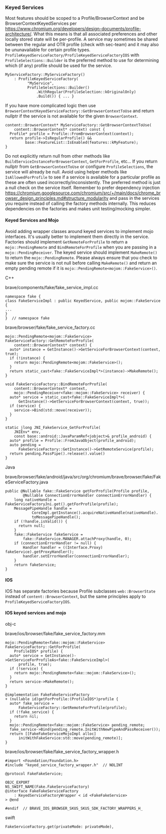 ### Keyed Services

Most features should be scoped to a Profile/BrowserContext and be BrowserContextKeyedServices per https://www.chromium.org/developers/design-documents/profile-architecture/. What this means is that all associated preferences and other locally stored state will be per-profile. A service may sometimes be shared between the regular and OTR profile (check with sec-team) and it may also be ununavailable for certain profile types. `ProfileKeyedServiceFactory/ProfileKeyedServiceFactoryIOS` with `ProfileSelections::Builder` is the preferred method to use for determining which (if any) profile should be used for the service.

```
MyServiceFactory::MyServiceFactory()
    : ProfileKeyedServiceFactory(
          "MyService",
          ProfileSelections::Builder()
              .WithRegular(ProfileSelection::kOriginalOnly)
              .Build()) { ... }
```

If you have more complicated logic then use `BrowserContextKeyedServiceFactory::GetBrowserContextToUse` and return nullptr if the service is not available for the given `BrowserContext`.

```
content::BrowserContext* MyServiceFactory::GetBrowserContextToUse(
    content::BrowserContext* context) const {
  Profile* profile = Profile::FromBrowserContext(context);
  return profile->IsRegularProfile() &&
         base::FeatureList::IsEnabled(features::kMyFeature);
}
```

Do not explicitly return null from other methods like `BuildServiceInstanceForBrowserContext`, `GetForProfile`, etc... If you return nullptr from `GetBrowserContextToUse` or configure `ProfileSelections`, the service will already be null. Avoid using helper methods like `IsAllowedForProfile` to see if a service is available for a particular profile as these are often used incorrectly/inconsistently. The preferred method is just a null check on the service itself. Remember to prefer dependency injection https://chromium.googlesource.com/chromium/src/+/main/docs/chrome_browser_design_principles.md#structure_modularity and pass in the services you require instead of calling the factory methods internally. This reduces dependencies on the factories and makes unit testing/mocking simpler.

#### Keyed Services and Mojo

Avoid adding wrapper classes around keyed services to implement mojo interfaces. It's usually better to implement them directly in the service. Factories should implement `GetRemoteForProfile` to return a `mojo::PendingRemote` and `BindRemoteForProfile` when you are passing in a `mojo::PendingReceiver`. The keyed service should implement `MakeRemote()` to return the `mojo::PendingRemote`. Please always ensure that you check to make sure the service is not null before calling `MakeRemote()` and return an empty pending remote if it is `mojo::PendingRemote<mojom::FakeService>()`.

C++

brave/components/fake/fake_service_impl.cc
```
namespace fake {
class FakeServiceImpl : public KeyedService, public mojom::FakeService {
...
}
}  // namespace fake
```

brave/browser/fake/fake_service_factory.cc
```
mojo::PendingRemote<mojom::FakeService> FakeServiceFactory::GetRemoteForProfile(
    content::BrowserContext* context) {
  auto* instance = GetInstance()->GetServiceForBrowserContext(context, true);
  if (!instance) {
    return mojo::PendingRemote<mojom::FakeService>();
  }
  return static_cast<fake::FakeServiceImpl*>(instance)->MakeRemote();
}

void FakeServiceFactory::BindRemoteForProfile(
    content::BrowserContext* context,
    mojo::PendingReceiver<fake::mojom::FakeService> receiver) {
  auto* service = static_cast<fake::FakeServiceImpl*>(
      GetInstance()->GetServiceForBrowserContext(context, true));
  if (service) {
    service->Bind(std::move(receiver));
  }
}

static jlong JNI_FakeService_GetForProfile(
    JNIEnv* env,
    const base::android::JavaParamRef<jobject>& profile_android) {
  auto* profile = Profile::FromJavaObject(profile_android);
  auto pending =
      FakeServiceFactory::GetInstance()->GetRemoteService(profile);
  return pending.PassPipe().release().value()
}
```

Java

brave/browser/fake/android/java/src/org/chromium/brave/browser/fake/FakeServiceFactory.java
```
public @Nullable fake::FakeService getForProfile(Profile profile,
        @Nullable ConnectionErrorHandler connectionErrorHandler) {
    long nativeHandle = FakeServiceFactoryJni.get().getForProfile(profile);
    MessagePipeHandle handle =
            CoreImpl.getInstance().acquireNativeHandle(nativeHandle).
            toMessagePipeHandle();
    if (!handle.isValid()) {
      return null;
    }
    fake::FakeService fakeService =
        fake::FakeService.MANAGER.attachProxy(handle, 0);
    if (connectionErrorHandler != null) {
        Handler handler = ((Interface.Proxy) fakeService).getProxyHandler();
        handler.setErrorHandler(connectionErrorHandler);
    }
    return fakeService;
}
```

#### IOS

IOS has separate factories because Profile subclasses `web::BrowserState` instead of `content::BrowserContext`, but the same principles apply to `ProfileKeyedServiceFactoryIOS`.

#### IOS keyed services and mojo

obj-c

brave/ios/browser/fake/fake_service_factory.mm
```
mojo::PendingRemote<fake::mojom::FakeService> FakeServiceFactory::GetForProfile(
    ProfileIOS* profile) {
  auto* service = GetInstance()->GetServiceForProfileAs<fake::FakeServiceImpl>(
      profile, true);
  if (!service) {
    return mojo::PendingRemote<fake::mojom::FakeService>();
  }
  return service->MakeRemote();
}

@implementation FakeFakeServiceFactory
+ (nullable id)getForProfile:(ProfileIOS*)profile {
  auto* fake_service =
      FakeServiceFactory::GetRemoteForProfile(profile);
  if (!fake_service) {
    return nil;
  }
  mojo::PendingRemote<fake::mojom::FakeService> pending_remote;
  fake_service->Bind(pending_remote.InitWithNewPipeAndPassReceiver());
  return [[FakeFakeServiceMojoImpl alloc]
      initWithFakeService:std::move(pending_remote)];
}
```

brave/ios/browser/fake/fake_service_factory_wrapper.h
```
#import <Foundation/Foundation.h>
#include "keyed_service_factory_wrapper.h"  // NOLINT

@protocol FakeFakeService;

OBJC_EXPORT
NS_SWIFT_NAME(Fake.FakeServiceFactory)
@interface FakeFakeServiceFactory
    : KeyedServiceFactoryWrapper < id <FakeFakeService>
> @end

#endif  // BRAVE_IOS_BROWSER_SKUS_SKUS_SDK_FACTORY_WRAPPERS_H_
```

swift
```
FakeServiceFactory.get(privateMode: privateMode),
```
